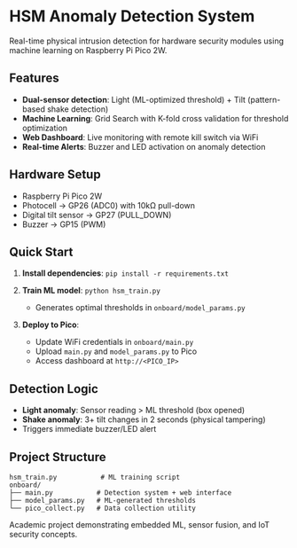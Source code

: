 # HSM Anomaly Detection System

Real-time physical intrusion detection for hardware security modules using machine learning on Raspberry Pi Pico 2W.

## Features

- **Dual-sensor detection**: Light (ML-optimized threshold) + Tilt (pattern-based shake detection)
- **Machine Learning**: Grid Search with K-fold cross validation for threshold optimization
- **Web Dashboard**: Live monitoring with remote kill switch via WiFi
- **Real-time Alerts**: Buzzer and LED activation on anomaly detection

## Hardware Setup

- Raspberry Pi Pico 2W
- Photocell → GP26 (ADC0) with 10kΩ pull-down
- Digital tilt sensor → GP27 (PULL_DOWN) 
- Buzzer → GP15 (PWM)

## Quick Start

1. **Install dependencies**: `pip install -r requirements.txt`

2. **Train ML model**: `python hsm_train.py`
   - Generates optimal thresholds in `onboard/model_params.py`

3. **Deploy to Pico**:
   - Update WiFi credentials in `onboard/main.py`
   - Upload `main.py` and `model_params.py` to Pico
   - Access dashboard at `http://<PICO_IP>`

## Detection Logic

- **Light anomaly**: Sensor reading > ML threshold (box opened)
- **Shake anomaly**: 3+ tilt changes in 2 seconds (physical tampering)
- Triggers immediate buzzer/LED alert

## Project Structure

```
hsm_train.py           # ML training script
onboard/
├── main.py           # Detection system + web interface
├── model_params.py   # ML-generated thresholds
└── pico_collect.py   # Data collection utility
```

Academic project demonstrating embedded ML, sensor fusion, and IoT security concepts.
